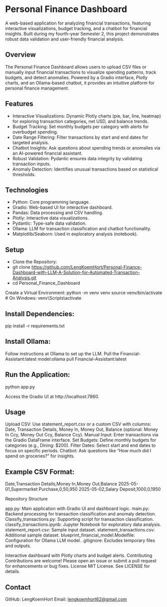 # Personal Finance Dashboard
A web-based application for analyzing financial transactions, featuring interactive visualizations, budget tracking, and a chatbot for financial insights. Built during my fourth-year Semester 2, this project demonstrates robust data validation and user-friendly financial analysis.
## Overview
The Personal Finance Dashboard allows users to upload CSV files or manually input financial transactions to visualize spending patterns, track budgets, and detect anomalies. Powered by a Gradio interface, Plotly charts, and an Ollama-based chatbot, it provides an intuitive platform for personal finance management.

## Features

- Interactive Visualizations: Dynamic Plotly charts (pie, bar, line, heatmap) for exploring transaction categories, net USD, and balance trends.
- Budget Tracking: Set monthly budgets per category with alerts for overbudget spending.
- Date Range Filtering: Filter transactions by start and end dates for targeted analysis.
- Chatbot Insights: Ask questions about spending trends or anomalies via an AI-powered financial assistant.
- Robust Validation: Pydantic ensures data integrity by validating transaction inputs.
- Anomaly Detection: Identifies unusual transactions based on statistical thresholds.

## Technologies

- Python: Core programming language.
- Gradio: Web-based UI for interactive dashboard.
- Pandas: Data processing and CSV handling.
- Plotly: Interactive data visualizations.
- Pydantic: Type-safe data validation.
- Ollama: LLM for transaction classification and chatbot functionality.
- Matplotlib/Seaborn: Used in exploratory analysis (notebook).

## Setup

- Clone the Repository:
- git clone https://github.com/LengKoemHort/Personal-Finance-Dashboard-with-LLM-A-Solution-for-Automated-Transaction-Analysis.git
- cd Personal_Finance_Dashboard


Create a Virtual Environment:
python -m venv venv
source venv/bin/activate  # On Windows: venv\Scripts\activate


## Install Dependencies:
pip install -r requirements.txt


## Install Ollama:

Follow instructions at Ollama to set up the LLM.
Pull the Financial-Assistant:latest model:ollama pull Financial-Assistant:latest




## Run the Application:
python app.py


Access the Gradio UI at http://localhost:7860.



## Usage

Upload CSV: Use statement_report.csv or a custom CSV with columns: Date, Transaction Details, Money In, Money Out, Balance (optional: Money In Ccy, Money Out Ccy, Balance Ccy).
Manual Input: Enter transactions via the Gradio DataFrame interface.
Set Budgets: Define monthly budgets for categories (e.g., Dining: $200).
Filter Dates: Select start and end dates to focus on specific periods.
Chatbot: Ask questions like “How much did I spend on groceries?” for insights.

## Example CSV Format:
Date,Transaction Details,Money In,Money Out,Balance
2025-05-01,Supermarket Purchase,0,50,950
2025-05-02,Salary Deposit,1000,0,1950

Repository Structure

app.py: Main application with Gradio UI and dashboard logic.
main.py: Backend processing for transaction classification and anomaly detection.
Classify_transactions.py: Supporting script for transaction classification.
classify_transactions.ipynb: Jupyter Notebook for exploratory data analysis.
statement_report.csv: Sample input dataset.
statement_transactions.csv: Additional sample dataset.
blueprint_financial_model.Modelfile: Configuration for Ollama LLM model.
.gitignore: Excludes temporary files and outputs.

Interactive dashboard with Plotly charts and budget alerts.
Contributing
Contributions are welcome! Please open an issue or submit a pull request for enhancements or bug fixes.
License
MIT License. See LICENSE for details.

## Contact

GitHub: LengKoemHort
Email: lengkoemhort62@gmail.com

